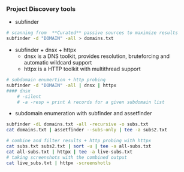 
### Project Discovery tools


- subfinder
```bash
# scanning from  **Curated** passive sources to maximize results
subfinder -d "DOMAIN" -all > domains.txt

```
- subfinder + dnsx + httpx
	- dnsx is a DNS toolkit, provides resolution, bruteforcing and automatic wildcard support 
	- httpx is a HTTP toolkit with multithread support
```bash 
# subdomain enumertion + http probing
subfinder -d "DOMAIN" -all | dnsx | httpx 
#### dnsx
	# -silent
	# -a -resp = print A records for a given subdomain list
```
-  subdomain enumeration with subfinder and assetfinder
```bash
subfinder -dL domains.txt -all -recursive -o subs.txt
cat domains.txt | assetfinder --subs-only | tee -a subs2.txt

# combine and filter results + http probing with httpx
cat subs.txt subs2.txt | sort -u | tee -a all-subs.txt
cat all-subs.txt | httpx | tee -a live-subs.txt
# taking screenshots with the combined output
cat live_subs.txt | httpx -screenshotls
```